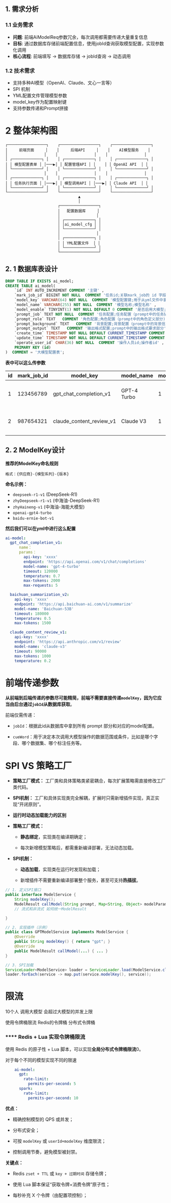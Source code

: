 ## 1. 需求分析

### 1.1 业务需求

- **问题**: 前端AiModelReq参数冗余，每次调用都需要传递大量重复信息
- **目标**: 通过数据库存储前端配置信息，使用jobId查询获取模型配置，实现参数化调用
- **核心流程**: 前端填写 → 数据库存储 → jobId查询 → 动态调用

### 1.2 技术需求

- 支持多种AI模型（OpenAI、Claude、文心一言等）
- SPI 机制
- YML配置文件管理模型参数
- model_key作为配置映射键
- 支持参数传递和Prompt拼接

# 2 整体架构图

```
┌─────────────────┐    ┌─────────────────┐    ┌─────────────────┐
│     前端页面     │    │     后端API     │    │    AI模型服务    │
│                │    │                │    │                │
│ ┌─────────────┐ │    │ ┌─────────────┐ │    │ ┌─────────────┐ │
│ │ 模型配置表单 │ │───▶│ │ 配置管理API │ │    │ │ OpenAI API  │ │
│ └─────────────┘ │    │ └─────────────┘ │    │ └─────────────┘ │
│                │    │                │    │                │
│ ┌─────────────┐ │    │ ┌─────────────┐ │    │ ┌─────────────┐ │
│ │ 任务执行页面 │ │───▶│ │ 模型调用API │ │───▶│ │ Claude API  │ │
│ └─────────────┘ │    │ └─────────────┘ │    │ └─────────────┘ │
└─────────────────┘    └─────────────────┘    └─────────────────┘
                                ▲
                                │
                       ┌─────────────────┐
                       │   配置数据库     │
                       │                │
                       │ ┌─────────────┐ │
                       │ │ai_model_cfg │ │
                       │ └─────────────┘ │
                       │                │
                       │ ┌─────────────┐ │
                       │ │ YML配置文件  │ │
                       │ └─────────────┘ │
                       └─────────────────┘
```

## 2. 1 数据库表设计

```sql
DROP TABLE IF EXISTS ai_model;
CREATE TABLE ai_model(
    `id` INT AUTO_INCREMENT COMMENT '主键' ,
    `mark_job_id` BIGINT NOT NULL  COMMENT '任务id;关联mark_job的 id 字段' ,
    `model_key` VARCHAR(64) NOT NULL  COMMENT '模型配置键;用于从yml文件中拿到配置信息' ,
    `model_name` VARCHAR(255) NOT NULL  COMMENT '模型名称;模型名称' ,
    `model_enable` TINYINT(1) NOT NULL DEFAULT 0 COMMENT '是否启用大模型;是否启用模型' ,
    `prompt_job` TEXT NOT NULL  COMMENT '任务配置;任务配置（prompt中的任务描述部份）' ,
    `prompt_role` TEXT   COMMENT '角色配置;角色配置（prompt中的角色定义部分)' ,
    `prompt_background` TEXT   COMMENT '背景配置;背景配置（prompt中的背景信息部分）' ,
    `prompt_output` TEXT   COMMENT '输出格式配置;prompt中的输出格式要求部分' ,
    `create_time` TIMESTAMP NOT NULL DEFAULT CURRENT_TIMESTAMP COMMENT '创建时间' ,
    `update_time` TIMESTAMP NOT NULL DEFAULT CURRENT_TIMESTAMP COMMENT '更新时间' ,
    `operate_user_id` CHAR(36) NOT NULL  COMMENT '操作人员id;操作者id' ,
    PRIMARY KEY (id)
)  COMMENT = '大模型配置表';

```
**表中可以这么传参数**

| id  | mark_job_id | model_key                | model_name  | model_enable | prompt_job | prompt_role | prompt_background | prompt_output | operate_user_id                        |
| --- | ----------- | ------------------------ | ----------- | ------------ | ---------- | ----------- | ----------------- | ------------- | -------------------------------------- |
| 1   | 123456789   | gpt_chat_completion_v1   | GPT-4 Turbo | 1            | "请总结以下文本"  | "你是摘要专家"    | "请忽略无关信息，只关注关键内容" | "输出100字以内的摘要" | "de93fd47-4d87-452e-b73c-04b092c30ff6" |
| 2   | 987654321   | claude_content_review_v1 | Claude V3   | 1            | "请审查以下内容"  | "你是内容审查员"   | "特别关注敏感词汇与不当内容"   | "输出违规内容列表"    | "de93fd47-4d87-452e-b73c-04b092c30ff6" |

## 2. 2 ModelKey设计

**推荐的ModelKey命名规则**

```
格式：{供应商}-{模型系列}-{版本}
```
**命名示例：**
- `deepseek-r1-v1` (DeepSeek-R1)
- `zhyDeepseek-r1-v1` (中海油-DeepSeek-R1)
- `zhyHaineng-v1` (中海油-海能大模型)
- `openai-gpt4-turbo`
- `baidu-ernie-bot-v1`

**然后我们可以在yml中进行这么配置**
``` yml
ai-model:
  gpt_chat_completion_v1:
	  name：
	  params：
	    api-key: 'xxxx'
	    endpoint: 'https://api.openai.com/v1/chat/completions'
	    model-name: 'gpt-4-turbo'
	    timeout: 120000
	    temperature: 0.7
	    max-tokens: 2000
	    max-requests: 5

  baichuan_summarization_v2:
    api-key: 'xxxx'
    endpoint: 'https://api.baichuan-ai.com/v1/summarize'
    model-name: 'Baichuan-53B'
    timeout: 180000
    temperature: 0.5
    max-tokens: 1500

  claude_content_review_v1:
    api-key: 'xxxx'
    endpoint: 'https://api.anthropic.com/v1/review'
    model-name: 'claude-v3'
    timeout: 90000
    max-tokens: 1000
    temperature: 0.2

```

# 前端传递参数
**从前端到后端传递的参数尽可能精简，前端不需要直接传递`modelKey`，因为它应当由后台通过`jobId`从数据库获取**。

前端仅需传递：

- `jobId`：根据此id从数据库中拿到所有 prompt 部分和对应的model配置。
    
- `cueWord`：用于决定本次调用大模型操作的数据范围或条件，比如是哪个字段、哪个数据集、哪个标注任务等。


#  SPI   VS  策略工厂

- **策略工厂模式：** 工厂类和具体策略类紧密耦合，每次扩展策略需直接修改工厂类代码。
    
- **SPI机制：** 工厂和具体实现类完全解耦，扩展时只需新增插件实现，真正实现“开闭原则”。

- **运行时动态加载能力的区别**

- **策略工厂模式：**
    
    - **静态绑定**，实现类在编译期确定；
        
    - 每次新增模型策略后，都需重新编译部署，无法动态加载。
        
- **SPI机制：**
    
    - **动态加载**，实现类在运行时发现和加载；
        
    - 新增插件不需要重新编译部署整个服务，甚至可支持**热插拔**。


```java
// 1. 定义SPI接口
public interface ModelService {
    String modelKey();
    ModelResult callModel(String prompt, Map<String, Object> modelParams);
	// 流式和非流式 如何统一ModelResult

}

// 2. 实现插件（示例）
public class GPTModelService implements ModelService {
    @Override
    public String modelKey() { return "gpt"; }
    @Override
    public ModelResult callModel(...) { ... }
}

// 3. SPI加载
ServiceLoader<ModelService> loader = ServiceLoader.load(ModelService.class);
loader.forEach(service -> map.put(service.modelKey(), service));

```

# 限流

10个人 调用大模型 会超过大模型的并发上限 

使用令牌桶限流 Redis的令牌桶 分布式令牌桶

### **** Redis + Lua 实现令牌桶限流

使用 Redis 的原子性 + Lua 脚本，可以实现**全局分布式令牌桶限流**0。

对于每个不同的模型实现不同的限速
```yaml
	ai-model:
	  gpt:
	    rate-limit:
	      permits-per-second: 5
	  spark:
	    rate-limit:
	      permits-per-second: 10
```



**优点：**

- 精确控制模型的 QPS 或并发；
    
- 分布式安全；
    
- 可按 `modelKey` 或 `userId+modelKey` 维度限流；
    
- 控制调用节奏，避免模型被封禁。

**关键点：**

- Redis `zset + TTL` 或 `key + 过期时间` 存储令牌；
    
- 使用 Lua 脚本保证“获取令牌+消费令牌”原子性；
    
- 每秒补充 X 个令牌（由配置项控制）；
    

